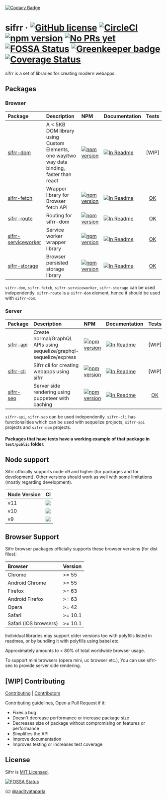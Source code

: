 [![Codacy Badge](https://api.codacy.com/project/badge/Grade/38bdd044c45f4b54ac0dc9e74a159f0a)](https://app.codacy.com/app/aadityataparia/sifrr?utm_source=github.com&utm_medium=referral&utm_content=sifrr/sifrr&utm_campaign=Badge_Grade_Settings)
# sifrr · [![GitHub license](https://img.shields.io/badge/license-MIT-blue.svg)](https://github.com/sifrr/sifrr/blob/master/LICENSE) [![CircleCI](https://circleci.com/gh/sifrr/sifrr.svg?style=shield)](https://circleci.com/gh/sifrr/sifrr) [![npm version](https://img.shields.io/npm/v/@sifrr/dom.svg)](https://www.npmjs.com/package/@sifrr/dom) [![No PRs yet](https://img.shields.io/badge/PRs-Not%20yet-red.svg)](<>) [![FOSSA Status](https://app.fossa.io/api/projects/git%2Bgithub.com%2Fsifrr%2Fsifrr.svg?type=shield)](https://app.fossa.io/projects/git%2Bgithub.com%2Fsifrr%2Fsifrr?ref=badge_shield) [![Greenkeeper badge](https://badges.greenkeeper.io/sifrr/sifrr.svg)](https://greenkeeper.io/) [![Coverage Status](https://coveralls.io/repos/github/sifrr/sifrr/badge.svg?branch=master)](https://coveralls.io/github/sifrr/sifrr?branch=master)

sifrr is a set of libraries for creating modern webapps.

## Packages

### Browser

| Package                                                       | Description                                                                                   | NPM                                                                                                                         | Documentation                                                                                                  |                           Tests                          |
| :------------------------------------------------------------ | :-------------------------------------------------------------------------------------------- | :-------------------------------------------------------------------------------------------------------------------------- | :------------------------------------------------------------------------------------------------------------- | :------------------------------------------------------: |
| [sifrr-dom](./packages/browser/sifrr-dom)                     | A &lt; 5KB DOM library using Custom Elements, one way/two way data binding, faster than react | [![npm version](https://img.shields.io/npm/v/@sifrr/dom.svg)](https://www.npmjs.com/package/@sifrr/dom)                     | [![In Readme](https://img.shields.io/badge/API%20docs-Readme-red.svg)](./packages/browser/sifrr-dom#readme)    |                           [WIP]                          |
| [sifrr-fetch](./packages/browser/sifrr-fetch)                 | Wrapper library for Browser fetch API                                                         | [![npm version](https://img.shields.io/npm/v/@sifrr/fetch.svg)](https://www.npmjs.com/package/@sifrr/fetch)                 | [![In Readme](https://img.shields.io/badge/API%20docs-Readme-red.svg)](./packages/browser/sifrr-fetch)         |  [OK](./packages/browser/sifrr-fetch/test#readme#readme) |
| [sifrr-route](./packages/browser/sifrr-route)                 | Routing for sifrr-dom                                                                         | [![npm version](https://img.shields.io/npm/v/@sifrr/route.svg)](https://www.npmjs.com/package/@sifrr/route)                 | [![In Readme](https://img.shields.io/badge/API%20docs-Readme-red.svg)](./packages/browser/sifrr-route)         |     [OK](./packages/browser/sifrr-route/test#readme)     |
| [sifrr-serviceworker](./packages/browser/sifrr-serviceworker) | Service worker wrapper library                                                                | [![npm version](https://img.shields.io/npm/v/@sifrr/serviceworker.svg)](https://www.npmjs.com/package/@sifrr/serviceworker) | [![In Readme](https://img.shields.io/badge/API%20docs-Readme-red.svg)](./packages/browser/sifrr-serviceworker) | [OK](./packages/browser/sifrr-serviceworker/test#readme) |
| [sifrr-storage](./packages/browser/sifrr-storage)             | Browser persisted storage library                                                             | [![npm version](https://img.shields.io/npm/v/@sifrr/storage.svg)](https://www.npmjs.com/package/@sifrr/storage)             | [![In Readme](https://img.shields.io/badge/API%20docs-Readme-red.svg)](./packages/browser/sifrr-storage)       |    [OK](./packages/browser/sifrr-storage/test#readme)    |

`sifrr-dom`, `sifrr-fetch`, `sifrr-serviceworker`, `sifrr-storage` can be used independently. `sifrr-route` is a `sifrr-dom` element, hence it should be used with `sifrr-dom`.

### Server

| Package                                  | Description                                                          | NPM                                                                                                     | Documentation                                                                                              |                     Tests                     |
| :--------------------------------------- | :------------------------------------------------------------------- | :------------------------------------------------------------------------------------------------------ | :--------------------------------------------------------------------------------------------------------- | :-------------------------------------------: |
| [sifrr-api](./packages/server/sifrr-api) | Create normal/GraphQL APIs using sequelize/graphql-sequelize/express | [![npm version](https://img.shields.io/npm/v/@sifrr/api.svg)](https://www.npmjs.com/package/@sifrr/api) | [![In Readme](https://img.shields.io/badge/API%20docs-Readme-red.svg)](./packages/server/sifrr-api#readme) |                     [WIP]                     |
| [sifrr-cli](./packages/server/sifrr-cli) | Sifrr cli for creating webapps using sifrr                           | [![npm version](https://img.shields.io/npm/v/@sifrr/cli.svg)](https://www.npmjs.com/package/@sifrr/cli) | [![In Readme](https://img.shields.io/badge/API%20docs-Readme-red.svg)](./packages/server/sifrr-cli#readme) |                     [WIP]                     |
| [sifrr-seo](./packages/server/sifrr-seo) | Server side rendering using puppeteer with caching                   | [![npm version](https://img.shields.io/npm/v/@sifrr/seo.svg)](https://www.npmjs.com/package/@sifrr/seo) | [![In Readme](https://img.shields.io/badge/API%20docs-Readme-red.svg)](./packages/server/sifrr-seo)        | [OK](./packages/server/sifrr-seo/test#readme) |

`sifrr-api`, `sifrr-seo` can be used independently. `sifrr-cli` has functionalities which can be used with sequelize projects, `sifrr-api` projects and `sifrr-dom` projects.

#### Packages that have tests have a working example of that package in `test/public` folder.

## Node support

Sifrr officially supports node v9 and higher (for packages and for development). Other versions should work as well with some limitations (mostly regarding development).

| Node Version | CI                                                                                                                       |
| :----------- | :----------------------------------------------------------------------------------------------------------------------- |
| v11          | [![](https://travis-matrix-badges.herokuapp.com/repos/sifrr/sifrr/branches/master/1)](https://travis-ci.org/sifrr/sifrr) |
| v10          | [![](https://travis-matrix-badges.herokuapp.com/repos/sifrr/sifrr/branches/master/2)](https://travis-ci.org/sifrr/sifrr) |
| v9           | [![](https://travis-matrix-badges.herokuapp.com/repos/sifrr/sifrr/branches/master/3)](https://travis-ci.org/sifrr/sifrr) |

## Browser Support

Sifrr browser packages officially supports these browser versions (for dist files):

| Browser               | Version |
| :-------------------- | :------ |
| Chrome                | >= 55   |
| Android Chrome        | >= 55   |
| Firefox               | >= 63   |
| Android Firefox       | >= 63   |
| Opera                 | >= 42   |
| Safari                | >= 10.1 |
| Safari (iOS browsers) | >= 10.1 |

Individual libraries may support older versions too with polyfills listed in readmes, or by bundling it with polyfills using babel etc.

Approximately amounts to > 80% of total worldwide browser usage.

To support mini browsers (opera mini, uc browser etc.), You can use sifrr-seo to provide server side rendering.

## [WIP] Contributing

[Contributing](docs/CONTRIBUTING.md) \| [Contributors](docs/CONTRIBUTORS)

Contributing guidelines, Open a Pull Request if it:

-   Fixes a bug
-   Doesn't decrease performance or increase package size
-   Decreases size of package without compromising on features or performance
-   Simplifies the API
-   Improve documentation
-   Improves testing or increases test coverage

## License

Sifrr is [MIT Licensed](./LICENSE).

[![FOSSA Status](https://app.fossa.io/api/projects/git%2Bgithub.com%2Fsifrr%2Fsifrr.svg?type=large)](https://app.fossa.io/projects/git%2Bgithub.com%2Fsifrr%2Fsifrr?ref=badge_large)

(c) [@aadityataparia](https://github.com/aadityataparia)

